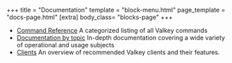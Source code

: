 +++
title = "Documentation"
template = "block-menu.html"
page_template = "docs-page.html"
[extra]
body_class=  "blocks-page"
+++


* [Command Reference](/commands/) A categorized listing of all Valkey commands
* [Documentation by topic](/topics/) In-depth documentation covering a wide variety of operational and usage subjects
* [Clients](/clients/) An overview of recommended Valkey clients and their features.

